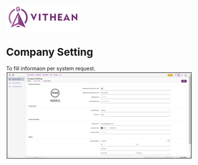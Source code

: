 <img align="center" width="200" style="margin:auto; width: 200px;" title="logo" src="../assets/images/logo.png"><br/>

# Company Setting

To fill informaon per system request.
<img align="center" style="margin:auto; width:837px" title="Company setup" src="../system-setup/images/01/01-01-01.png">